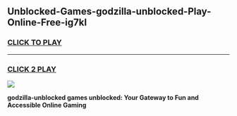 
## Unblocked-Games-godzilla-unblocked-Play-Online-Free-ig7kl
<h3>
<a href="https://premium76.site?title=godzilla-unblocked&ref=26A">CLICK TO PLAY</a></h3>
<hr>

<h3>
<a href="https://premium76.site?title=godzilla-unblocked&ref=26A">CLICK 2 PLAY</a>
  
</h3>

<a href="https://premium76.site?title=godzilla-unblocked&ref=26A"><img src="https://clearcache.store/games.png"></a>


**godzilla-unblocked games unblocked: Your Gateway to Fun and Accessible Online Gaming**
